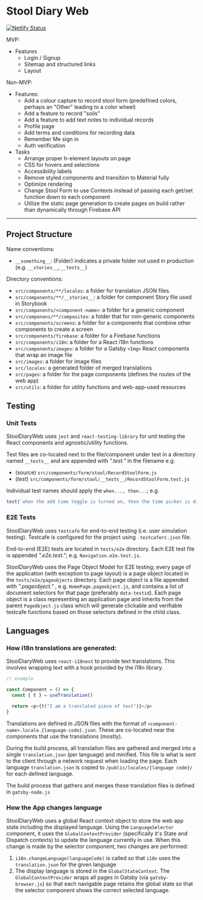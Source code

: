# Stool Diary Web

[![Netlify Status](https://api.netlify.com/api/v1/badges/24ca0126-16ac-42f2-92c9-377d5591f51b/deploy-status)](https://app.netlify.com/sites/stooldiary/deploys)

MVP:

- Features
  - Login / Signup
  - Sitemap and structured links
  - Layout

Non-MVP:

- Features:
  - Add a colour capture to record stool form (predefined colors, perhaps an "Other" leading to a color wheel)
  - Add a feature to record "soils"
  - Add a feature to add text notes to individual records
  - Profile page
  - Add terms and conditions for recording data
  - Remember Me sign in
  - Auth verification
- Tasks
  - Arrange proper h-element layouts on page
  - CSS for hovers and selections
  - Accessibility labels
  - Remove styled components and transition to Material fully
  - Optimize rendering
  - Change Stool Form to use Contexts instead of passing each get/set function down to each component
  - Utilize the static page generation to create pages on build rather than dynamically through Firebase API

---

## Project Structure

Name conventions:

- `__something__`: (Folder) indicates a private folder not used in production (e.g. `__stories__`, `__tests__`)

Directory conventions:

- `src/components/**/locales`: a folder for translation JSON files.
- `src/components/**/__stories__`: a folder for component Story file used in Storybook
- `src/components/<component-name>`: a folder for a generic component
- `src/componens/**/composites`: a folder that for non-generic components
- `src/components/screens`: a folder for a components that combine other components to create a screen
- `src/components/firebase`: a folder for a Firebase functions
- `src/components/i18n`: a folder for a React i18n functions
- `src/components/images`: a folder for a Gatsby `<Img>` React components that wrap an image file
- `src/images`: a folder for image files
- `src/locales`: a generated folder of merged translations
- `src/pages`: a folder for the page components (defines the routes of the web app)
- `src/utils`: a folder for utility functions and web-app-used resources

## Testing

### Unit Tests

StoolDiaryWeb uses `jest` and `react-testing-library` for unit testing the React components and agnostic/utility functions.

Test files are co-located next to the file/component under test in a directory named `__tests__` and are appended with _".test."_ in the filename e.g.
- (source) `src/components/form/stool/RecordStoolForm.js`
- (test) `src/components/form/stool/__tests__/RecordStoolForm.test.js`

Individual test names should apply the `when..., then...`; e.g.
```javascript
test(`when the add time toggle is turned on, then the time picker is displayed`,
```

### E2E Tests

StoolDiaryWeb uses `testcafe` for end-to-end testing (i.e. user simulation testing). Testcafe is configured for the project using `.testcaferc.json` file.

End-to-end (E2E) tests are located in `tests/e2e` directory. Each E2E test file is appended _".e2e.test."_; e.g. `Navigation.e2e.test.js`.

StoolDiaryWeb uses the Page Object Model for E2E testing; every page of the application (with exception to page layout) is a page object located in the `tests/e2e/pageobjects` directory. Each page object is a file appended with _".pageobject."_ , e.g. `HomePage.pageobject.js`, and contains a list of document selectors for that page (preferably `data-testid`). Each page object is a class representing an application page and inherits from the parent `PageObject.js` class which will generate clickable and verifiable testcafe functions based on those selectors defined in the child class.

## Languages

### How i18n translations are generated:

StoolDiaryWeb uses `react-i18next` to provide text translations. This involves wrapping text with a hook provided by the i18n library.

```javascript
// example

const Component = () => {
  const { t } = useTranslation()

  return <p>{t("I am a translated piece of text")}</p>
}
```

Translations are defined in JSON files with the format of `<component-name>.locale.{language-code}.json`. These are co-located near the components that use the translations (mostly).

During the build process, all translation files are gathered and merged into a single `translation.json` (per language) and minified. This file is what is sent to the client through a network request when loading the page. Each language `translation.json` is copied to `/public/locales/{language code}/` for each defined language.

The build process that gathers and merges these translation files is defined in `gatsby-node.js`

### How the App changes language

StoolDiaryWeb uses a global React context object to store the web app state including the displayed language. Using the `LanguageSelector` component, it uses the `GlobalContextProvider` (specifically it's State and Dispatch contexts) to update the language currently in use. When this change is made by the selector component, two changes are performed:

1. `i18n.changeLanguage(languageCode)` is called so that `i18n` uses the `translation.json` for the given language
2. The display language is stored in the `GlobalStateContext`.
   The `GlobalContextProvider` wraps all pages in Gatsby (via `gatsby-browser.js`) so that each navigable page retains the global state so that the selector component shows the correct selected language.
